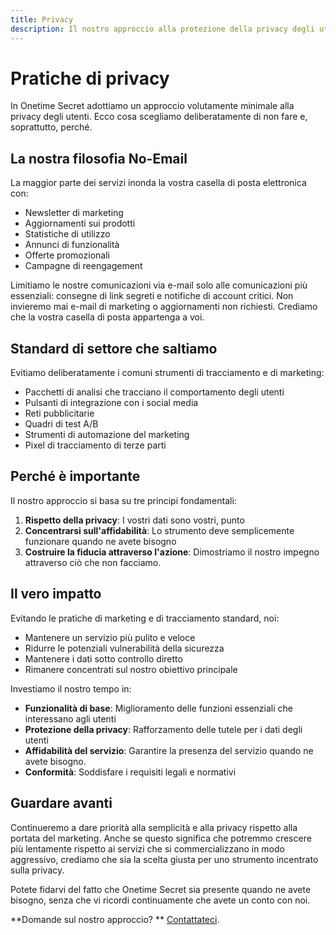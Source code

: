 ```yaml
---
title: Privacy
description: Il nostro approccio alla protezione della privacy degli utenti attraverso scelte di design deliberate
---
```


# Pratiche di privacy

In Onetime Secret adottiamo un approccio volutamente minimale alla privacy degli utenti. Ecco cosa scegliamo deliberatamente di non fare e, soprattutto, perché.

## La nostra filosofia No-Email

La maggior parte dei servizi inonda la vostra casella di posta elettronica con:

- Newsletter di marketing
- Aggiornamenti sui prodotti
- Statistiche di utilizzo
- Annunci di funzionalità
- Offerte promozionali
- Campagne di reengagement

Limitiamo le nostre comunicazioni via e-mail solo alle comunicazioni più essenziali: consegne di link segreti e notifiche di account critici. Non invieremo mai e-mail di marketing o aggiornamenti non richiesti. Crediamo che la vostra casella di posta appartenga a voi.

## Standard di settore che saltiamo

Evitiamo deliberatamente i comuni strumenti di tracciamento e di marketing:

- Pacchetti di analisi che tracciano il comportamento degli utenti
- Pulsanti di integrazione con i social media
- Reti pubblicitarie
- Quadri di test A/B
- Strumenti di automazione del marketing
- Pixel di tracciamento di terze parti

## Perché è importante

Il nostro approccio si basa su tre principi fondamentali:

1. **Rispetto della privacy**: I vostri dati sono vostri, punto
2. **Concentrarsi sull'affidabilità**: Lo strumento deve semplicemente funzionare quando ne avete bisogno
3. **Costruire la fiducia attraverso l'azione**: Dimostriamo il nostro impegno attraverso ciò che non facciamo.

## Il vero impatto

Evitando le pratiche di marketing e di tracciamento standard, noi:

- Mantenere un servizio più pulito e veloce
- Ridurre le potenziali vulnerabilità della sicurezza
- Mantenere i dati sotto controllo diretto
- Rimanere concentrati sul nostro obiettivo principale

Investiamo il nostro tempo in:

- **Funzionalità di base**: Miglioramento delle funzioni essenziali che interessano agli utenti
- **Protezione della privacy**: Rafforzamento delle tutele per i dati degli utenti
- **Affidabilità del servizio**: Garantire la presenza del servizio quando ne avete bisogno.
- **Conformità**: Soddisfare i requisiti legali e normativi

## Guardare avanti

Continueremo a dare priorità alla semplicità e alla privacy rispetto alla portata del marketing. Anche se questo significa che potremmo crescere più lentamente rispetto ai servizi che si commercializzano in modo aggressivo, crediamo che sia la scelta giusta per uno strumento incentrato sulla privacy.

Potete fidarvi del fatto che Onetime Secret sia presente quando ne avete bisogno, senza che vi ricordi continuamente che avete un conto con noi.

**Domande sul nostro approccio? ** [Contattateci](https://onetimesecret.com/feedback).
